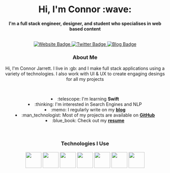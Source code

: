 <div align="center">
    <!-- <img src="https://www.connorjarrett.com/media/avatar.png"> -->
    <h1>Hi, I'm Connor :wave:</h1>
    <b>I'm a full stack engineer, designer, and student who specialises in web based content</b>
    <br><br>
    <p>
    <a href="https://www.connorjarrett.com/">
        <img src="https://img.shields.io/badge/-My Website-eeeeee?style=for-the-badge&amp;link=https://www.connorjarrett.com/" alt="Website Badge">
    </a>
    <a href="https://twitter.com/connorjrt">
        <img src="https://img.shields.io/badge/-Twitter-eeeeee?style=for-the-badge&amp;link=https://twitter.com/connorjrt" alt="Twitter Badge">
    </a>
    <a href="https://labnotebook.connorjarrett.com">
        <img src="https://img.shields.io/badge/-My Blog-eeeeee?style=for-the-badge&amp;link=https://labnotebook.connorjarrett.com" alt="Blog Badge">
    </a>
    </p>
</div>

<div align="center">
    <h3>About Me</h3>
    <p>
        Hi, I'm Connor Jarrett. I live in :gb: and I make full stack applications using a variety of technologies. I also work with UI & UX to create engaging desings for all my projects
    </p>
    <br>
    <p>
        <li>:telescope: I'm learning <b>Swift</b></li>
        <li>:thinking: I'm interested in Search Engines and NLP</li>
        <li>:memo: I regularly write on my <b><a href="https://labnotebook.connorjarrett.com">blog</a></b></li>
        <li>:man_technologist: Most of my projects are available on <b><a href="https://github.com/conjardev">GitHub</a></b></li>
        <li>:blue_book: Check out my <b><a href="https://www.connorjarrett.com/resume.pdf">resume</a></b></li>
    </p>
    <br>
    <h3>Technologies I Use</h3>
    <p>
        <img src="https://cdn.jsdelivr.net/gh/devicons/devicon/icons/mysql/mysql-original.svg" width="50" height="50"/>
        <img src="https://cdn.jsdelivr.net/gh/devicons/devicon/icons/php/php-plain.svg" width="50" height="50"/>
        <img src="https://cdn.jsdelivr.net/gh/devicons/devicon/icons/javascript/javascript-original.svg" width="50" height="50"/>
        <img src="https://cdn.jsdelivr.net/gh/devicons/devicon/icons/html5/html5-original.svg" width="50" height="50"/>
        <img src="https://cdn.jsdelivr.net/gh/devicons/devicon/icons/css3/css3-original.svg" width="50" height="50"/>
        <img src="https://cdn.jsdelivr.net/gh/devicons/devicon/icons/nodejs/nodejs-original.svg" width="50" height="50"/>
        <img src="https://cdn.jsdelivr.net/gh/devicons/devicon/icons/python/python-original.svg" width="50" heigh="50"/>
    </p>
          
</div>